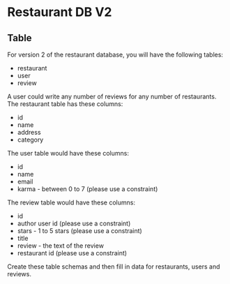 # Restaurant DB V2

## Table

For version 2 of the restaurant database, you will have the following tables:

* restaurant
* user
* review

A user could write any number of reviews for any number of restaurants. The restaurant table has these columns:

* id
* name
* address
* category

The user table would have these columns:

* id
* name
* email
* karma - between 0 to 7 (please use a constraint)

The review table would have these columns:

* id
* author user id (please use a constraint)
* stars - 1 to 5 stars (please use a constraint)
* title
* review - the text of the review
* restaurant id (please use a constraint)

Create these table schemas and then fill in data for restaurants, users and reviews.
